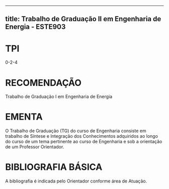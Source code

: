 
---
title: Trabalho de Graduação II em Engenharia de Energia - ESTE903 
---

# TPI

0-2-4

# RECOMENDAÇÃO

Trabalho de Graduação I em Engenharia de Energia

# EMENTA

O Trabalho de Graduação (TG) do curso de Engenharia consiste em trabalho de Síntese e Integração dos Conhecimentos adquiridos ao longo do curso de um tema pertinente ao curso de Engenharia e sob a orientação de um Professor Orientador.

# BIBLIOGRAFIA BÁSICA

A bibliografia é indicada pelo Orientador conforme área de Atuação.
        